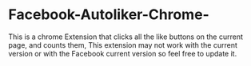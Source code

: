 # Facebook-Autoliker-Chrome-

This is a chrome Extension that clicks all the like buttons on the current page, and counts them, This extension may not work with the current version or with the Facebook current version so feel free to update it.
